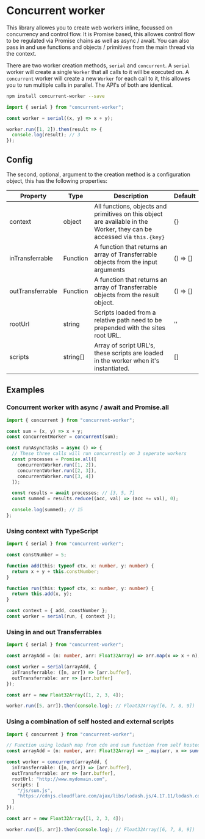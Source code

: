 # Concurrent worker

This library allowes you to create web workers inline, focussed on concurrency and control flow. It is Promise based, this allowes control
flow to be regulated via Promise chains as well as async / await. You can also pass in and use functions and objects / primitives from the main thread via the context.

There are two worker creation methods, `serial` and `concurrent`. A `serial` worker will create a single `Worker` that all calls to it will be executed on. A `concurrent` worker will create a new `Worker` for each call to it, this allowes you to run multiple calls in parallel. The API's of both are identical.

```sh
npm install concurrent-worker --save
```

```js
import { serial } from "concurrent-worker";

const worker = serial((x, y) => x + y);

worker.run([1, 2]).then(result => {
  console.log(result); // 3
});
```

## Config

The second, optional, argument to the creation method is a configuration object, this has the following properties:

| Property         | Type     | Description                                                                                                             | Default  |
| ---------------- | -------- | ----------------------------------------------------------------------------------------------------------------------- | -------- |
| context          | object   | All functions, objects and primitives on this object are available in the Worker, they can be accessed via `this.{key}` | {}       |
| inTransferrable  | Function | A function that returns an array of Transferrable objects from the input arguments                                      | () => [] |
| outTransferrable | Function | A function that returns an array of Transferrable objects from the result object.                                       | () => [] |
| rootUrl          | string   | Scripts loaded from a relative path need to be prepended with the sites root URL.                                       | ''       |
| scripts          | string[] | Array of script URL's, these scripts are loaded in the worker when it's instantiated.                                   | []       |

## Examples

### Concurrent worker with async / await and Promise.all

```js
import { concurrent } from "concurrent-worker";

const sum = (x, y) => x + y;
const concurrentWorker = concurrent(sum);

const runAsyncTasks = async () => {
  // These three calls will run concurrently on 3 seperate workers
  const processes = Promise.all([
    concurrentWorker.run([1, 2]),
    concurrentWorker.run([2, 3]),
    concurrentWorker.run([3, 4])
  ]);

  const results = await processes; // [3, 5, 7]
  const summed = results.reduce((acc, val) => (acc += val), 0);

  console.log(summed); // 15
};
```

### Using context with TypeScript

```ts
import { serial } from "concurrent-worker";

const constNumber = 5;

function add(this: typeof ctx, x: number, y: number) {
  return x + y + this.constNumber;
}

function run(this: typeof ctx, x: number, y: number) {
  return this.add(x, y);
}

const context = { add, constNumber };
const worker = serial(run, { context });
```

### Using in and out Transferrables

```ts
import { serial } from "concurrent-worker";

const arrayAdd = (n: number, arr: Float32Array) => arr.map(x => x + n);

const worker = serial(arrayAdd, {
  inTransferrable: ([n, arr]) => [arr.buffer],
  outTransferrable: arr => [arr.buffer]
});

const arr = new Float32Array([1, 2, 3, 4]);

worker.run([5, arr]).then(console.log); // Float32Array([6, 7, 8, 9])
```

### Using a combination of self hosted and external scripts

```ts
import { concurrent } from "concurrent-worker";

// Function using lodash map from cdn and sum function from self hosted script import.
const arrayAdd = (n: number, arr: Float32Array) => _.map(arr, x => sum(x, n));

const worker = concurrent(arrayAdd, {
  inTransferrable: ([n, arr]) => [arr.buffer],
  outTransferrable: arr => [arr.buffer],
  rootUrl: "http://www.mydomain.com",
  scripts: [
    "/js/sum.js",
    "https://cdnjs.cloudflare.com/ajax/libs/lodash.js/4.17.11/lodash.core.js"
  ]
});

const arr = new Float32Array([1, 2, 3, 4]);

worker.run([5, arr]).then(console.log); // Float32Array([6, 7, 8, 9])
```
